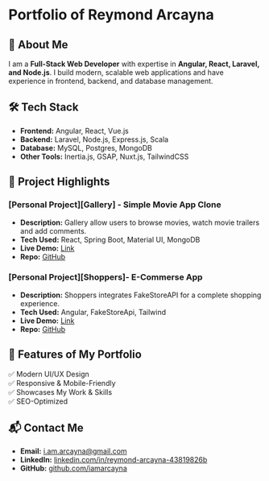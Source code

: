 # Portfolio of Reymond Arcayna

## 🚀 About Me

I am a **Full-Stack Web Developer** with expertise in **Angular, React, Laravel, and Node.js**. I build modern, scalable web applications and have experience in frontend, backend, and database management.

## 🛠️ Tech Stack

- **Frontend:** Angular, React, Vue.js
- **Backend:** Laravel, Node.js, Express.js, Scala
- **Database:** MySQL, Postgres, MongoDB
- **Other Tools:** Inertia.js, GSAP, Nuxt.js, TailwindCSS

## 📂 Project Highlights

### [Personal Project][Gallery] - Simple Movie App Clone

- **Description:** Gallery allow users to browse movies, watch movie trailers and add comments.
- **Tech Used:** React, Spring Boot, Material UI, MongoDB
- **Live Demo:** [Link](https://movie-app-iamarcayna.vercel.app/)
- **Repo:** [GitHub](https://github.com/iamarcayna/movie-app)

### [Personal Project][Shoppers]- E-Commerse App

- **Description:** Shoppers integrates FakeStoreAPI for a complete shopping experience.
- **Tech Used:** Angular, FakeStoreApi, Tailwind
- **Live Demo:** [Link](https://e-commerce-iamarcayna.vercel.app/)
- **Repo:** [GitHub](https://github.com/iamarcayna/e-commerce)

## 📌 Features of My Portfolio

✅ Modern UI/UX Design  
✅ Responsive & Mobile-Friendly  
✅ Showcases My Work & Skills  
✅ SEO-Optimized

## 📬 Contact Me

- **Email:** i.am.arcayna@gmail.com
- **LinkedIn:** [linkedin.com/in/reymond-arcayna-43819826b](https://linkedin.com/in/reymond-arcayna-43819826b)
- **GitHub:** [github.com/iamarcayna](https://github.com/iamarcayna)
